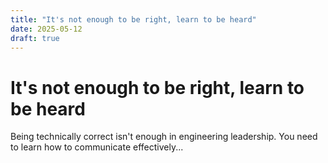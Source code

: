 ```yaml
---
title: "It's not enough to be right, learn to be heard"
date: 2025-05-12
draft: true
---
```


# It's not enough to be right, learn to be heard

Being technically correct isn't enough in engineering leadership. You need to learn how to communicate effectively... 